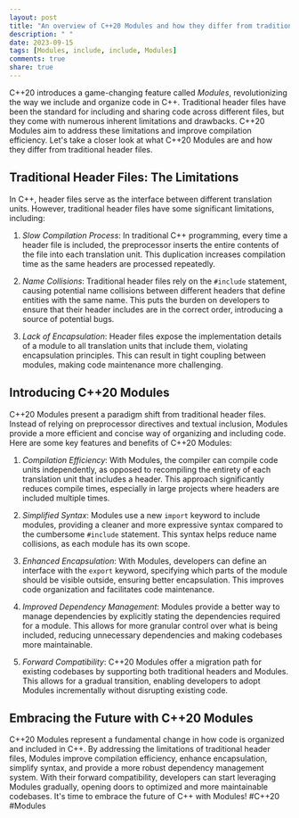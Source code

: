 ```yaml
---
layout: post
title: "An overview of C++20 Modules and how they differ from traditional header files"
description: " "
date: 2023-09-15
tags: [Modules, include, include, Modules]
comments: true
share: true
---
```


C++20 introduces a game-changing feature called *Modules*, revolutionizing the way we include and organize code in C++. Traditional header files have been the standard for including and sharing code across different files, but they come with numerous inherent limitations and drawbacks. C++20 Modules aim to address these limitations and improve compilation efficiency. Let's take a closer look at what C++20 Modules are and how they differ from traditional header files.

## Traditional Header Files: The Limitations

In C++, header files serve as the interface between different translation units. However, traditional header files have some significant limitations, including:

1. *Slow Compilation Process*: In traditional C++ programming, every time a header file is included, the preprocessor inserts the entire contents of the file into each translation unit. This duplication increases compilation time as the same headers are processed repeatedly.

2. *Name Collisions*: Traditional header files rely on the `#include` statement, causing potential name collisions between different headers that define entities with the same name. This puts the burden on developers to ensure that their header includes are in the correct order, introducing a source of potential bugs.

3. *Lack of Encapsulation*: Header files expose the implementation details of a module to all translation units that include them, violating encapsulation principles. This can result in tight coupling between modules, making code maintenance more challenging.

## Introducing C++20 Modules

C++20 Modules present a paradigm shift from traditional header files. Instead of relying on preprocessor directives and textual inclusion, Modules provide a more efficient and concise way of organizing and including code. Here are some key features and benefits of C++20 Modules:

1. *Compilation Efficiency*: With Modules, the compiler can compile code units independently, as opposed to recompiling the entirety of each translation unit that includes a header. This approach significantly reduces compile times, especially in large projects where headers are included multiple times. 

2. *Simplified Syntax*: Modules use a new `import` keyword to include modules, providing a cleaner and more expressive syntax compared to the cumbersome `#include` statement. This syntax helps reduce name collisions, as each module has its own scope.

3. *Enhanced Encapsulation*: With Modules, developers can define an interface with the `export` keyword, specifying which parts of the module should be visible outside, ensuring better encapsulation. This improves code organization and facilitates code maintenance.

4. *Improved Dependency Management*: Modules provide a better way to manage dependencies by explicitly stating the dependencies required for a module. This allows for more granular control over what is being included, reducing unnecessary dependencies and making codebases more maintainable.

5. *Forward Compatibility*: C++20 Modules offer a migration path for existing codebases by supporting both traditional headers and Modules. This allows for a gradual transition, enabling developers to adopt Modules incrementally without disrupting existing code.

## Embracing the Future with C++20 Modules

C++20 Modules represent a fundamental change in how code is organized and included in C++. By addressing the limitations of traditional header files, Modules improve compilation efficiency, enhance encapsulation, simplify syntax, and provide a more robust dependency management system. With their forward compatibility, developers can start leveraging Modules gradually, opening doors to optimized and more maintainable codebases. It's time to embrace the future of C++ with Modules! #C++20 #Modules